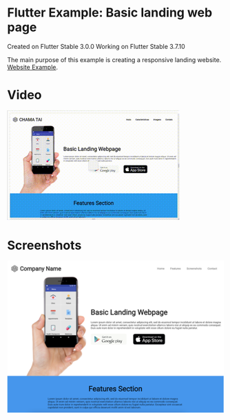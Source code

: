 # Flutter Example: Basic landing web page

Created on Flutter Stable 3.0.0
Working on Flutter Stable 3.7.10

The main purpose of this example is creating a responsive landing website. [Website Example](https://amilsion.github.io).


# Video
![Video](screenshots/sample.gif)


# Screenshots
![Image 1](screenshots/image1.png)  

